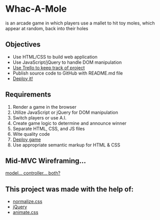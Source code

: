 # Whac-A-Mole
is an arcade game in which players use a mallet to hit toy moles, which appear at random, back into their holes

## Objectives
  * Use HTML/CSS to build web application
  * Use JavaScript/jQuery to handle DOM manipulation
  * [Use Trello to keep track of project](https://trello.com/b/MiV5R9wD/whac-a-mole)
  * Publish source code to GitHub with README.md file
  * [Deploy it!](https://johndupper.github.io/mole/)
  
## Requirements
1. Render a game in the browser
2. Utilize JavaScript or jQuery for DOM manipulation
3. Switch players or use A.I.
4. Create game logic to determine and announce winner
5. Separate HTML, CSS, and JS files
6. Wite quality code
7. [Deploy game](https://johndupper.github.io/mole/)
8. Use appropriate semantic markup for HTML & CSS

## Mid-MVC Wireframing... 
[model... controller... both?](http://imgur.com/a/6LN6e)

## This project was made with the help of:
  * [normalize.css](https://necolas.github.io/normalize.css/)
  * [jQuery](https://jquery.com/)
  * [animate.css](https://daneden.github.io/animate.css/)